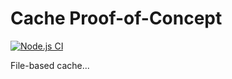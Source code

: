 # Cache Proof-of-Concept

[![Node.js CI](https://github.com/SpaceKatt/file-cache-poc/actions/workflows/ci.yml/badge.svg)](https://github.com/SpaceKatt/file-cache-poc/actions/workflows/ci.yml)

File-based cache...
